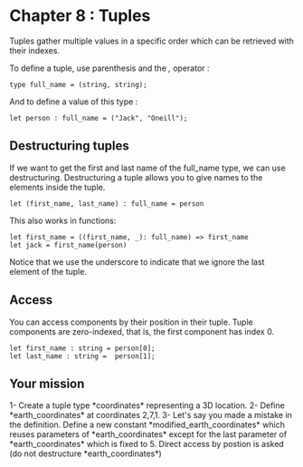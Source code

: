 # Chapter 8 : Tuples

<dialog character="pilot">Hey captain, I'm lieutenant Washburne, the pilot of this piece of junk. Just let me know the coordinates of where you want to go and I'll try my best to bring us there in one piece...</dialog>

Tuples gather multiple values in a specific order which can be retrieved with their indexes.

To define a tuple, use parenthesis and the _,_ operator :

```
type full_name = (string, string);
```

And to define a value of this type :

```
let person : full_name = ("Jack", "Oneill");
```

## Destructuring tuples

If we want to get the first and last name of the full_name type, we can use destructuring. Destructuring a tuple allows you to give names to the elements inside the tuple.

```
let (first_name, last_name) : full_name = person
```

This also works in functions:

```
let first_name = ((first_name, _): full_name) => first_name
let jack = first_name(person)
```

Notice that we use the underscore to indicate that we ignore the last element of the tuple.

## Access

You can access components by their position in their tuple. Tuple components are zero-indexed, that is, the first component has index 0.

```
let first_name : string = person[0];
let last_name : string =  person[1];
```


## Your mission

<!-- prettier-ignore -->1- Create a tuple type *coordinates* representing a 3D location.

<!-- prettier-ignore -->2- Define *earth_coordinates* at coordinates 2,7,1.

<!-- prettier-ignore -->3- Let's say you made a mistake in the definition. Define a new constant *modified_earth_coordinates* which reuses parameters of *earth_coordinates* except for the last parameter of *earth_coordinates* which is fixed to 5. Direct access by postion is asked (do not destructure *earth_coordinates*)